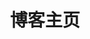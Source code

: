 ---
home: true
layout: BlogHome
icon: home
title: 博客主页
heroImage: steven267-avatar.jpg
heroText: Steven267's Tech Blog
heroFullScreen: true
tagline: Think Different. Code Better.
bgImage: /assets/images/backgrounds/sunrise-mountain-hq.jpg
bgImageStyle:
  opacity: 1
  background-size: cover
  background-position: center
projects:
#  - icon: https://vuejs.press/images/hero.png
#    name: VuePress
#    desc: 基于 Vue 的静态文档构建器
#    link: https://vuejs.press/zh/

  - icon: https://github.com/favicon.ico
    name: GitHub
    desc: 全球最大的代码托管平台
    link: https://github.com/

  - icon: https://leetcode.cn/favicon.ico
    name: LeetCode
    desc: 算法与数据结构学习平台
    link: https://leetcode.cn/

  - icon: https://cdn.sstatic.net/Sites/stackoverflow/Img/apple-touch-icon.png
    name: Stack Overflow
    desc: 程序员问答社区
    link: https://stackoverflow.com/

  - icon: https://lf-web-assets.juejin.cn/obj/juejin-web/xitu_juejin_web/e08da34488b114bd4c665ba2fa520a31.svg
    name: 稀土掘金
    desc: 中文技术社区
    link: https://juejin.cn/

  - icon: /CSDN图标.png
    name: CSDN
    desc: 中国最大的程序员社区
    link: https://www.csdn.net/

  - icon: https://pdai.tech/favicon.ico
    name: Java全栈知识体系
    desc: pdai技术博客 - Java全栈知识体系
    link: https://pdai.tech/

  - icon: https://www.meituan.com/favicon.ico
    name: 美团技术团队
    desc: 美团技术团队技术分享
    link: https://tech.meituan.com/

  - icon: https://cloud.tencent.com/favicon.ico
    name: 腾讯云开发者
    desc: 腾讯云技术社区
    link: https://cloud.tencent.com/developer

footer: Continuous Learning, Continuous Growth. 持续学习，持续成长。
---